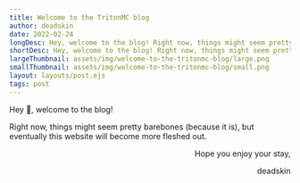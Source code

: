 ```yaml
---
title: Welcome to the TritonMC blog
author: deadskin
date: 2022-02-24
longDesc: Hey, welcome to the blog! Right now, things might seem pretty...
shortDesc: Hey, welcome to the blog! Right now, things might seem pretty...
largeThumbnail: assets/img/welcome-to-the-tritonmc-blog/large.png
smallThumbnail: assets/img/welcome-to-the-tritonmc-blog/small.png
layout: layouts/post.ejs
tags: post
---
```

Hey 👋, welcome to the blog!

Right now, things might seem pretty barebones (because it is), but eventually this website will become more fleshed out.

<p style="text-align: right">Hope you enjoy your stay,</p>
<p style="text-align: right">deadskin</p>